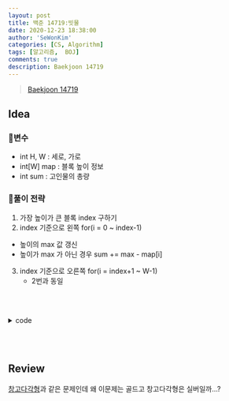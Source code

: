```yaml
---
layout: post
title: 백준 14719:빗물
date: 2020-12-23 18:38:00
author: 'SeWonKim'
categories: [CS, Algorithm]
tags: [알고리즘,  BOJ]
comments: true
description: Baekjoon 14719
---
```


> [Baekjoon 14719](https://www.acmicpc.net/problem/14719)

## Idea

### 🥚변수

- int H, W : 세로, 가로
- int[W] map : 블록 높이 정보
- int sum : 고인물의 총량

### 🍳풀이 전략

 1. 가장 높이가 큰 블록 index 구하기
 2. index 기준으로 왼쪽 for(i = 0 ~ index-1)
   - 높이의 max 값 갱신
   - 높이가 max 가 아닌 경우 sum += max - map[i] 
 3. index 기준으로 오른쪽 for(i = index+1 ~ W-1) 
    - 2번과 동일

&nbsp;  
&nbsp;


<details>
<summary>code</summary>
<div markdown="1">

```java
import java.io.BufferedReader;
import java.io.InputStreamReader;
import java.util.StringTokenizer;

public class Main {

	public static void main(String[] args) throws Exception {
		BufferedReader br = new BufferedReader(new InputStreamReader(System.in));
		StringTokenizer st = new StringTokenizer(br.readLine(), " ");
		int H = Integer.parseInt(st.nextToken());
		int W = Integer.parseInt(st.nextToken());
		int[] map = new int[W];
		int sum = 0;
		
		st = new StringTokenizer(br.readLine(), " ");
		int maxIndex = 0;
		int max = Integer.MIN_VALUE;
		for (int i = 0; i < W; i++) {
			map[i] = Integer.parseInt(st.nextToken());
			if(map[i] > max) {
				max = map[i];
				maxIndex = i;
			}
		}
		
		// 왼쪽
		max = Integer.MIN_VALUE;
		for (int i = 0; i < maxIndex; i++) {
			if(map[i] > max) {
				max = map[i];
			}
			else {
				sum += max - map[i];
			}
		}
		
		// 오른쪽
		max = Integer.MIN_VALUE;
		for (int i = W-1; i > maxIndex; i--) {
			if(map[i] > max) {
				max = map[i];
			}
			else {
				sum += max - map[i];
			}
		}
		
		System.out.println(sum);
	}

}
```

</div>
</details>

&nbsp;  
&nbsp;

## Review

[창고다각형](https://www.acmicpc.net/problem/2304)과 같은 문제인데 왜 이문제는 골드고 창고다각형은 실버일까...?

&nbsp;  
&nbsp;
